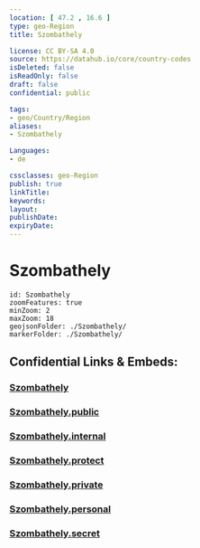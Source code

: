 ```yaml
---
location: [ 47.2 , 16.6 ] 
type: geo-Region
title: Szombathely

license: CC BY-SA 4.0
source: https://datahub.io/core/country-codes
isDeleted: false
isReadOnly: false
draft: false
confidential: public

tags:
- geo/Country/Region
aliases:
- Szombathely

Languages:
- de

cssclasses: geo-Region
publish: true
linkTitle: 
keywords: 
layout: 
publishDate: 
expiryDate: 
---
```


# Szombathely

```leaflet
id: Szombathely
zoomFeatures: true 
minZoom: 2 
maxZoom: 18
geojsonFolder: ./Szombathely/
markerFolder: ./Szombathely/
```


## Confidential Links & Embeds: 

### [Szombathely](/_Standards/Earth/Continent/Europe/Europe~East/Hungary/Counties~Hungary/Vas/counties~Vas/Szombathely.md) 

### [Szombathely.public](/_public/Earth/Continent/Europe/Europe~East/Hungary/Counties~Hungary/Vas/counties~Vas/Szombathely.public.md) 

### [Szombathely.internal](/_internal/Earth/Continent/Europe/Europe~East/Hungary/Counties~Hungary/Vas/counties~Vas/Szombathely.internal.md) 

### [Szombathely.protect](/_protect/Earth/Continent/Europe/Europe~East/Hungary/Counties~Hungary/Vas/counties~Vas/Szombathely.protect.md) 

### [Szombathely.private](/_private/Earth/Continent/Europe/Europe~East/Hungary/Counties~Hungary/Vas/counties~Vas/Szombathely.private.md) 

### [Szombathely.personal](/_personal/Earth/Continent/Europe/Europe~East/Hungary/Counties~Hungary/Vas/counties~Vas/Szombathely.personal.md) 

### [Szombathely.secret](/_secret/Earth/Continent/Europe/Europe~East/Hungary/Counties~Hungary/Vas/counties~Vas/Szombathely.secret.md)

